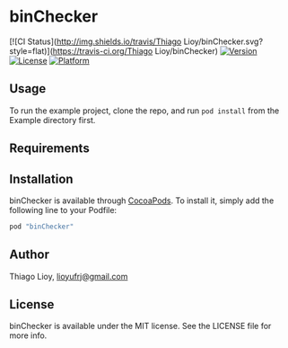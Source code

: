 # binChecker

[![CI Status](http://img.shields.io/travis/Thiago Lioy/binChecker.svg?style=flat)](https://travis-ci.org/Thiago Lioy/binChecker)
[![Version](https://img.shields.io/cocoapods/v/binChecker.svg?style=flat)](http://cocoapods.org/pods/binChecker)
[![License](https://img.shields.io/cocoapods/l/binChecker.svg?style=flat)](http://cocoapods.org/pods/binChecker)
[![Platform](https://img.shields.io/cocoapods/p/binChecker.svg?style=flat)](http://cocoapods.org/pods/binChecker)

## Usage

To run the example project, clone the repo, and run `pod install` from the Example directory first.

## Requirements

## Installation

binChecker is available through [CocoaPods](http://cocoapods.org). To install
it, simply add the following line to your Podfile:

```ruby
pod "binChecker"
```

## Author

Thiago Lioy, lioyufrj@gmail.com

## License

binChecker is available under the MIT license. See the LICENSE file for more info.
